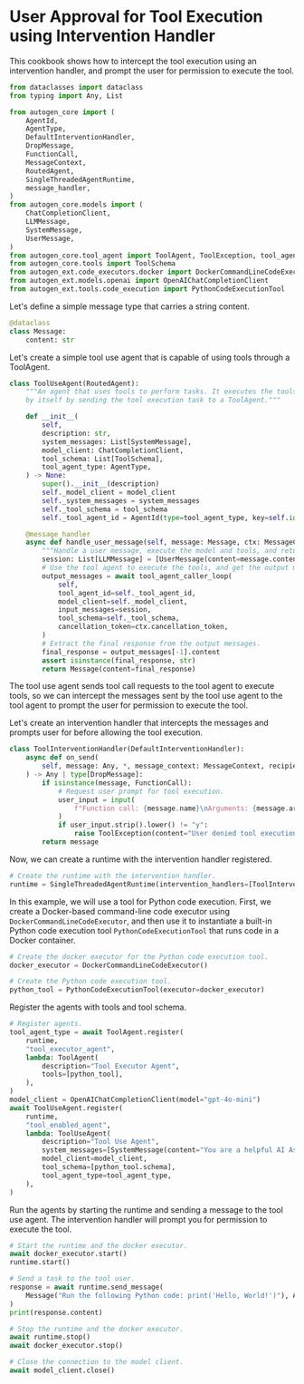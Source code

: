 # User Approval for Tool Execution using Intervention Handler

This cookbook shows how to intercept the tool execution using an intervention handler, and prompt the user for permission to execute the tool.

```python
from dataclasses import dataclass
from typing import Any, List

from autogen_core import (
    AgentId,
    AgentType,
    DefaultInterventionHandler,
    DropMessage,
    FunctionCall,
    MessageContext,
    RoutedAgent,
    SingleThreadedAgentRuntime,
    message_handler,
)
from autogen_core.models import (
    ChatCompletionClient,
    LLMMessage,
    SystemMessage,
    UserMessage,
)
from autogen_core.tool_agent import ToolAgent, ToolException, tool_agent_caller_loop
from autogen_core.tools import ToolSchema
from autogen_ext.code_executors.docker import DockerCommandLineCodeExecutor
from autogen_ext.models.openai import OpenAIChatCompletionClient
from autogen_ext.tools.code_execution import PythonCodeExecutionTool
```

Let's define a simple message type that carries a string content.

```python
@dataclass
class Message:
    content: str
```

Let's create a simple tool use agent that is capable of using tools through a ToolAgent.

```python
class ToolUseAgent(RoutedAgent):
    """An agent that uses tools to perform tasks. It executes the tools
    by itself by sending the tool execution task to a ToolAgent."""

    def __init__(
        self,
        description: str,
        system_messages: List[SystemMessage],
        model_client: ChatCompletionClient,
        tool_schema: List[ToolSchema],
        tool_agent_type: AgentType,
    ) -> None:
        super().__init__(description)
        self._model_client = model_client
        self._system_messages = system_messages
        self._tool_schema = tool_schema
        self._tool_agent_id = AgentId(type=tool_agent_type, key=self.id.key)

    @message_handler
    async def handle_user_message(self, message: Message, ctx: MessageContext) -> Message:
        """Handle a user message, execute the model and tools, and returns the response."""
        session: List[LLMMessage] = [UserMessage(content=message.content, source="User")]
        # Use the tool agent to execute the tools, and get the output messages.
        output_messages = await tool_agent_caller_loop(
            self,
            tool_agent_id=self._tool_agent_id,
            model_client=self._model_client,
            input_messages=session,
            tool_schema=self._tool_schema,
            cancellation_token=ctx.cancellation_token,
        )
        # Extract the final response from the output messages.
        final_response = output_messages[-1].content
        assert isinstance(final_response, str)
        return Message(content=final_response)
```

The tool use agent sends tool call requests to the tool agent to execute tools, so we can intercept the messages sent by the tool use agent to the tool agent to prompt the user for permission to execute the tool.

Let's create an intervention handler that intercepts the messages and prompts user for before allowing the tool execution.

```python
class ToolInterventionHandler(DefaultInterventionHandler):
    async def on_send(
        self, message: Any, *, message_context: MessageContext, recipient: AgentId
    ) -> Any | type[DropMessage]:
        if isinstance(message, FunctionCall):
            # Request user prompt for tool execution.
            user_input = input(
                f"Function call: {message.name}\nArguments: {message.arguments}\nDo you want to execute the tool? (y/n): "
            )
            if user_input.strip().lower() != "y":
                raise ToolException(content="User denied tool execution.", call_id=message.id, name=message.name)
        return message
```

Now, we can create a runtime with the intervention handler registered.

```python
# Create the runtime with the intervention handler.
runtime = SingleThreadedAgentRuntime(intervention_handlers=[ToolInterventionHandler()])
```

In this example, we will use a tool for Python code execution. First, we create a Docker-based command-line code executor using `DockerCommandLineCodeExecutor`, and then use it to instantiate a built-in Python code execution tool `PythonCodeExecutionTool` that runs code in a Docker container.

```python
# Create the docker executor for the Python code execution tool.
docker_executor = DockerCommandLineCodeExecutor()

# Create the Python code execution tool.
python_tool = PythonCodeExecutionTool(executor=docker_executor)
```

Register the agents with tools and tool schema.

```python
# Register agents.
tool_agent_type = await ToolAgent.register(
    runtime,
    "tool_executor_agent",
    lambda: ToolAgent(
        description="Tool Executor Agent",
        tools=[python_tool],
    ),
)
model_client = OpenAIChatCompletionClient(model="gpt-4o-mini")
await ToolUseAgent.register(
    runtime,
    "tool_enabled_agent",
    lambda: ToolUseAgent(
        description="Tool Use Agent",
        system_messages=[SystemMessage(content="You are a helpful AI Assistant. Use your tools to solve problems.")],
        model_client=model_client,
        tool_schema=[python_tool.schema],
        tool_agent_type=tool_agent_type,
    ),
)
```

Run the agents by starting the runtime and sending a message to the tool use agent. The intervention handler will prompt you for permission to execute the tool.

```python
# Start the runtime and the docker executor.
await docker_executor.start()
runtime.start()

# Send a task to the tool user.
response = await runtime.send_message(
    Message("Run the following Python code: print('Hello, World!')"), AgentId("tool_enabled_agent", "default")
)
print(response.content)

# Stop the runtime and the docker executor.
await runtime.stop()
await docker_executor.stop()

# Close the connection to the model client.
await model_client.close()
``` 